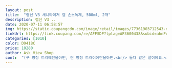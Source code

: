 ```yaml
---
layout: post 
title:  "랩신 V3 새니타이저 겔 손소독제, 500ml, 2개" 
description: 랩신 V3 ..
date: 2020-07-11 06:58:57 
img: https://static.coupangcdn.com/image/retail/images/77361903712543-d2301859-376f-42fa-93f6-149075da5447.jpg 
linkUrl: https://link.coupang.com/re/AFFSDP?lptag=AF3600438&subid=ahnPublicAsk&pageKey=1232107137&itemId=2284713896&vendorItemId=70281806424&traceid=V0-113-49dd4b8c81add847 
categories: [1010] 
color: D9418C 
price: 10280 
author: Ask View Shop 
cont:  "(구 명칭 트리에탄올아민, 현 명칭 트라이에탄올아민.<br/> 둘다 같은 말이에요.<br/>)<br/> 향도 좋고 효과도 좋은 손소독제 입니다.<br/><br/>구매동기<br/>배송<br/>제품<br/><br/> -> 끈적임없음 / 자몽향기가 느껴짐<br/><br/> -> 손, 피부 등의 살균소독 / 99.<br/>9% 살균효과<br/><br/> -> 자몽추출물 / 녹차추출물 / 프로폴리스 / 알로에베라 / 에탄올 70%<br/>3가지 자연유래성분을 담아 더 건강하게 손소독제를 사용할 수 있어요 그리고 손소독제 사용 후에 건조할수있는데 보습까지 생각해서 알로에베라성분이 들어있다네요!<br/>☑ 랩신 V3 새니타이저 겔 손소독제<br/>☑ 에탄올 함량 70%<br/>☑ 용량 500ml / 가격 5640원<br/>☑ 의약외품 손소독제<br/>✔ 사용감<br/>✔ 성분, 에탄올함량<br/>✔ 효능,효과<br/>구매동기<br/>총평<br/>그리고 무엇보다 랩신 제품, 믿을만 하잖아요^^<br/>기존에 쓰던 한미 제품재고가 없나봐요 ㅠ<br/>남는 제품들이 많더라구요.<br/><br/>다른 제품들에 거의 들어 있는 ☆트리에탄올아민☆이 이제품에는 안들어 있어요.<br/><br/>대신 알콜향이 정말 강하긴 합니다.<br/> 알콜향은 금방 날아가고 사용후 건조하지 않네요.<br/> 향은 약간 시트러스계열? 인거 같아요.<br/> 레몬향은 아닌데 레몬향처럼 살짝 상큼한 향이에요.<br/><br/>마침 소독제가 떨어져서 구매하게 됐습니다.<br/><br/>마트에서 사는 것보다 편하고 빠릅니다.<br/><br/>말리고 나면 오렌지 향이 나서 성분을 보니 자몽 성분이 들어있네요^^<br/>바르고 나면 다른 제품과 마찬가지로 알콜 향이 진하게 납니다.<br/><br/>바를 때와 직후는 손을 멀리 두시고 얼른 비비거나 말려주세요.<br/><br/>사용하면서 끈적이거나 때같은거 밀리는 현상이 없이 깔끔하고 건조함이 덜해서 좋은거같아요 그리고 향료가 자몽? 레몬? 같은 시트러스 계열인지 상큼하니 잔향도 괸찮고 좋아요!<br/>성분부터 제조기업, 가격까지 진짜 딱 마음에 들어요.<br/><br/>아 참고로 같은 애경 제품이고 v3 새니타이저 손소독젤 63프로는 이거랑 성분이 달라요.<br/> 구입시 꼭 성분표 확인하고 구입하세요!<br/>아무래도 손소독 후 눈 만질일이 나도 모르게 있기에, 트리에탄올아민과 20대 유해 물질이 들어있지 않은 제품으로 알아보니 이게 딱이더라구요.<br/><br/>아미노메틸프로판올이 들어있긴 하나, 위험도 낮은 성분이라 걱정 안해도 될듯요.<br/><br/>아이와 함께 쓸거라서.<br/>.<br/> 가장 피해야할 20가지 성분이 들어있지 않고, 알러지 유발 성분이 들어있지 않은 소독제 찾기가 힘들더라구요.<br/><br/>양에 비에 가격도 저렴한 편이에요!<br/>어제 저녁에 주문 했는데 오늘 오후에 도착했어요!<br/>에탄올 함량이 높을수록 뭔가 더 소독한거같고 안심이지만, 사용하고나면 더 건조하고 따갑고 그러던데, 요건 생각보다 건조함이 덜하고 향기도 좋고 전체적으로 좋았습니다<br/>예전에 친구네어서 랩신 제품 한 번 써 봤는데 좋아서 주문합니다.<br/><br/>요즘 겔타입 소독제 중에 바르고 나면 끈적끈적한 느낌이<br/>요즘 신종 코로나 때문에 손소독제 구입이 어려운데 겨우겨우 재고 1개 남은거 보고 얼른 결제 했습니다.<br/> 구입가 8,900원이구요.<br/> 가격은 변동하니 참고만 해주세요.<br/><br/>요즘 애경 제품 많이 쓰게 되네요.<br/> 다른 제품들도 성분에 신경 많이 쓰는거 같아요.<br/><br/>이 제품도 끈적하지 않아요! 부드럽습니다!<br/>이 제품은 제가 입고 알림까지 신청 해두고 매일 들락 거리면서 재고 확인하여 힘들게 구입했구요.<br/> 그렇게까지 힘들게 구한 이유가 바로 성분 때문입니다.<br/><br/>이렇게나 코로나가 길어질줄 몰랐는데 장기화되면서 손소독제를 계속 쓰게되더라구요 손을 못 씻을때는 손소독제로 손소독하면 어느정도 코로나예방에 도움줄거같아요<br/>제가 한미 제품 고집 했던 이유가 끈적하지 않고 부드러워져서 였는데<br/>제품 손상 없이 잘 도착했어요.<br/><br/>집에 쓰던 손소독제를 다 썼는데, 어디서 본거같고 써본적있는거같은 손소독제이고 싸길래 써보려고 구매했어요<br/>코로나 지역감염이 다시 시작되는 것 같은데<br/>트리에탄올아민은 눈 관련 질병 일으킬수 있고, 모발과 피부 건조증을 일으키며 몸에 오래 축척되면 독성 물질이 된답니다.<br/> 20대 주의 성분 중 하나에요.<br/><br/>혹시 아이들과 함께 쓰실분들이면 이 제품 강추할께요.<br/> 에탄올 함유도 다른 제품들은 거의 62프로 정도인데, 이건 70프로라 더 높아요.<br/><br/>" 
---
```

